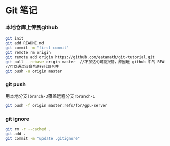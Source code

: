 # Git 笔记



### 本地仓库上传到github

```bash
git init
git add README.md
git commit -m "first commit"
git remote rm origin
git remote add origin https://github.com/eatamath/git-tutorial.git
git pull --rebase origin master  //不加这句可能报错，原因是 github 中的 README.md 文件不在本地仓库中
//可以通过该命令进行代码合并
git push -u origin master
```

### git push

用本地分支`lbranch-3`覆盖远程分支`rbranch-1`

```bash
git push -f origin master:refs/for/gpu-server
```

### git ignore

```bash
git rm -r --cached . 
git add .
git commit -m "update .gitignore"
```

